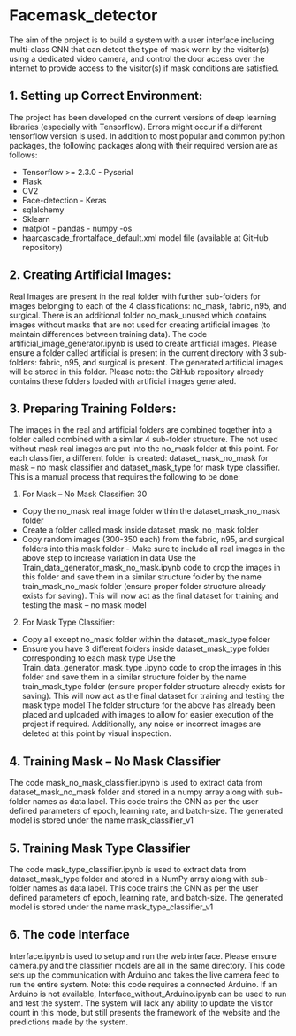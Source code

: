 # Facemask_detector
The aim of the project is to build a system with a user interface including multi-class CNN that can detect the type of mask worn by the visitor(s) using a dedicated video camera, and control the door access over the internet to provide access to the visitor(s) if mask conditions are satisfied.

## 1. Setting up Correct Environment:

The project has been developed on the current versions of deep learning libraries (especially with Tensorflow). Errors might occur if a different tensorflow version is used. In addition to most popular and common python packages, the following packages along with their required version are as follows:
- Tensorflow >= 2.3.0 - Pyserial
- Flask
- CV2
- Face-detection - Keras
- sqlalchemy
- Sklearn
- matplot - pandas - numpy -os
- haarcascade_frontalface_default.xml model file (available at GitHub repository)

## 2. Creating Artificial Images:
Real Images are present in the real folder with further sub-folders for images belonging to each of the 4 classifications: no_mask, fabric, n95, and surgical. There is an additional folder no_mask_unused which contains images without masks that are not used for creating artificial images (to maintain differences between training data).
The code artificial_image_generator.ipynb is used to create artificial images. Please ensure a folder called artificial is present in the current directory with 3 sub-folders: fabric, n95, and surgical is present. The generated artificial images will be stored in this folder. Please note: the GitHub repository already contains these folders loaded with artificial images generated.

## 3. Preparing Training Folders:
The images in the real and artificial folders are combined together into a folder called combined with a similar 4 sub-folder structure. The not used without mask real images are put into the no_mask folder at this point.
For each classifier, a different folder is created: dataset_mask_no_mask for mask – no mask classifier and dataset_mask_type for mask type classifier. This is a manual process that requires the following to be done:
  1. For Mask – No Mask Classifier:
30
- Copy the no_mask real image folder within the dataset_mask_no_mask folder
- Create a folder called mask inside dataset_mask_no_mask folder
- Copy random images (300-350 each) from the fabric, n95, and surgical folders into this mask folder - Make sure to include all real images in the above step to increase variation in data
Use the Train_data_generator_mask_no_mask.ipynb code to crop the images in this folder and save them in a similar structure folder by the name train_mask_no_mask folder (ensure proper folder structure already exists for saving). This will now act as the final dataset for training and testing the mask – no mask model
2. For Mask Type Classifier:
- Copy all except no_mask folder within the dataset_mask_type folder
- Ensure you have 3 different folders inside dataset_mask_type folder corresponding to each mask type
Use the Train_data_generator_mask_type .ipynb code to crop the images in this folder and save them in a similar structure folder by the name train_mask_type folder (ensure proper folder structure already exists for saving). This will now act as the final dataset for training and testing the mask type model
The folder structure for the above has already been placed and uploaded with images to allow for easier execution of the project if required. Additionally, any noise or incorrect images are deleted at this point by visual inspection.

## 4. Training Mask – No Mask Classifier
The code mask_no_mask_classifier.ipynb is used to extract data from dataset_mask_no_mask folder and stored in a numpy array along with sub-folder names as data label. This code trains the CNN as per the user defined parameters of epoch, learning rate, and batch-size. The generated model is stored under the name mask_classifier_v1

## 5. Training Mask Type Classifier
The code mask_type_classifier.ipynb is used to extract data from dataset_mask_type folder and stored in a NumPy array along with sub-folder names as data label. This code trains the CNN as per the user defined parameters of epoch, learning rate, and batch-size. The generated model is stored under the name mask_type_classifier_v1

## 6. The code Interface
Interface.ipynb is used to setup and run the web interface. Please ensure camera.py and the classifier models are all in the same directory. This code sets up the communication with Arduino and takes the live camera feed to run the entire system. Note: this code requires a connected Arduino.
If an Arduino is not available, Interface_without_Arduino.ipynb can be used to run and test the system. The system will lack any ability to update the visitor count in this mode, but still presents the framework of the website and the predictions made by the system.

